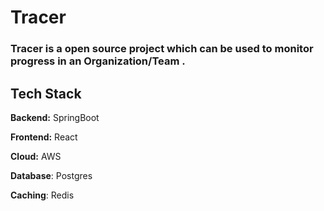# Tracer

### Tracer is a open source project which can be used to monitor progress in an Organization/Team .



## Tech Stack

**Backend:** SpringBoot

**Frontend:** React

**Cloud:** AWS

**Database**: Postgres

**Caching**: Redis


